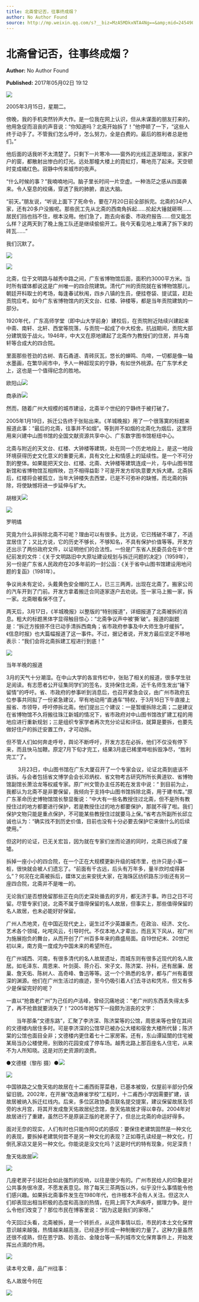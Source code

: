 ```yaml
---
title: 北斋曾记否，往事终成烟？
author: No Author Found
source: http://mp.weixin.qq.com/s?__biz=MzA5MDkxNTA4Ng==&amp;mid=2454906008&amp;idx=1&amp;sn=ad1350861e72a07deae68cf7018b0618&amp;chksm=87a22cf9b0d5a5ef825dfaaff41b0f38a655717f26ed10680758661c93582c04b7c025eaef51#rd
---
```


# 北斋曾记否，往事终成烟？

**Author:** No Author Found

**Published:** 2017年05月02日 19:12

![](http://mmbiz.qpic.cn/mmbiz_jpg/PJWG74pLsMY6VjSs8icl92DouG8adAGS0ibIkmicA6dYrXchQel1ic3LTtD572I9r9sbW2tOnBvpibgicAXRcdc4p5aA/0?wx_fmt=jpeg)

2005年3月15日，星期二。

傍晚，我的手机突然铃声大作。是一位我在网上认识，但从未谋面的朋友打来的，他用急促而沮丧的声音说：“你知道吗？北斋开始拆了！”他停顿了一下，“这些人终于动手了。不管我们怎么呼吁，怎么努力，全是白费的。最后的胜利者总是他们。”

他后面的话我听不太清楚了。只剩下一片寒冷——窗外的光线正逐渐暗淡，家家户户的窗，都散射出惨白的灯光。远处那幢大楼上的霓虹灯，蓦地亮了起来。天空顿时变成橘红色。寂静中传来城市的夜声。

“什么时候的事？”我喃喃地问。脑子里长时间一片空虚。一种浩茫之感从四面袭来。令人窒息的绞痛，穿透了我的肺腑，直达大脑。

“前天。”朋友说，“听说上面下了死命令，要在7月20日前全部拆完。北斋的34户人家，还有20多户没搬呢。那些民工先从北斋的西南角拆起……抡起大锤就砸啊……居民们挡也挡不住，根本没用。他们急了，跑去向省委、市政府报告……但又能怎么样？这两天到了晚上施工队还是继续偷偷开工。我今天看见地上堆满了拆下来的砖瓦……”

我们沉默了。

![](http://mmbiz.qpic.cn/mmbiz_png/p6Vlqvia1UicyrhG0dR9FTta36XUoGOcvdhsIlSlibKtt80ZiadFZapHdzuBcAHYbKTsZYHibicnuOP8lH5WEibuvKcnw/0?wx_fmt=png)

![](http://mmbiz.qpic.cn/mmbiz_jpg/PJWG74pLsMakq3WJAdDtL5vwW6rnmIt03ADl6d7S5kiamodtY1K6lpTqk3ENwE2nMxH1GOp5TQZQ9ydWQ4gWl7w/0?wx_fmt=jpeg)



北斋，位于文明路与越秀中路之间，广东省博物馆后面，面积约3000平方米。当时所有媒体都说这是广州唯一的四合院建筑。清代广州的贡院就在省博物馆那儿，朝廷开科取士的考场，每逢春试秋闱，四乡八镇的生员，便挂卷袋、提试篮，赶赴贡院应考。如今广东省博物馆内的天文台、红楼、钟楼等，都是当年贡院建筑的一部分。

1920年代，广东高师学堂（即中山大学前身）建校后，在贡院附近陆续兴建起来中斋、南轩、北轩、西堂等院落，与贡院一起成了中大校舍。抗战期间，贡院大部分建筑毁于战火。1946年，中大又在原地建起了北斋作为教授们的住房，并与南轩等合成大的四合院。

里面那些苍劲的古树、青石甬道、青砖灰瓦，悠长的蝉鸣、鸟啼，一切都是像一轴水墨画，在繁华闹市中，予人一种超现实的宁静，有如世外桃源。在广东学术史上，这也是一个值得纪念的胜地。

欧阳山![](http://mmbiz.qpic.cn/mmbiz_jpg/PJWG74pLsMakq3WJAdDtL5vwW6rnmIt0PZC6ibH6hn89kec5EAPCoe4yTbqibD0S2uuZ4TZibYHT4xgRggeekKuZw/0?wx_fmt=jpeg)

商承祚![](http://mmbiz.qpic.cn/mmbiz_jpg/PJWG74pLsMakq3WJAdDtL5vwW6rnmIt0xRmZDw3pC0vknudRJWhSTOEibvFmWYCwkR2zibllvicVdVPOBZ2vOfqDA/0?wx_fmt=jpeg)



然而，随着广州大规模的城市建设，北斋半个世纪的宁静终于被打破了。

2005年1月19日，拆迁公告终于张贴出来。《羊城晚报》用了一个很落寞的标题来报道此事：“最后的北斋，往事并不如烟”。等到并不如烟的北斋化为烟后，这里将用来兴建中山图书馆的全国文献资源共享中心、广东数字图书馆枢纽中心。

北斋与附近的天文台、红楼、大钟楼等建筑，处在同一个历史地段上，是这一地段环境获得历史文化意义的重要元素，具有文化上和情感上的延续性。是一个不可分割的整体。如果能把天文台、红楼、北斋、大钟楼等建筑连成一片，与中山图书馆新馆和省博物馆互相辉映，岂不相得益彰？可是开发方却执意要大拆大建。北斋拆后，红楼将会被孤立，当年大钟楼失去西堂，已是不可弥补的缺憾，而北斋的拆除，将使缺憾将进一步延伸与扩大。

胡根天![](http://mmbiz.qpic.cn/mmbiz_jpg/PJWG74pLsMakq3WJAdDtL5vwW6rnmIt0QwDu4GTVmSajibLpjZM3ib9HEWCKkxeeG4jDwBMN6F6hkDWlrlopL9zg/0?wx_fmt=jpeg)

![](http://mmbiz.qpic.cn/mmbiz_jpg/PJWG74pLsMakq3WJAdDtL5vwW6rnmIt0cJVEyvX5olpibhBDEThTrBT8DuMfMYss9IK4ibDg4icuycLPSDEg7MAXA/0?wx_fmt=jpeg)

罗明燏

究竟为什么非拆除北斋不可呢？理由可以有很多。比方说，它已残破不堪了，不适宜居住了；又比方说，它的历史不够长，不够知名，不具有保护价值等等。开发方还出示了两份政府文件，以证明他们的合法性。一份是广东省人民委员会在半个世纪前发的文件：《关于文明路旧中大原址建设规划与拆迁问题的决定》（1959年），另一份是广东省人民政府在20多年前的一封公函：《关于省中山图书馆建设用地问题的复函》（1981年）。

争议尚未有定论，头戴黄色安全帽的工人，已三三两两，出现在北斋了。搬家公司的汽车开到了门前。开发方拿着搬迁合同逐家逐户去劝说。签一家马上搬一家，拆一家。北斋眼看保不住了。

两天后，3月17日，《羊城晚报》以整版的“特别报道”，详细报道了北斋被拆的消息。粗大的标题黑体字显得触目惊心：“北斋争议声中被‘撕’破”。报道的副题是：“拆迁方按捺不住已动手清拆西南角；省市政府参事及中大师生急吁缓拆”。《信息时报》也大篇幅报道了这一事件。不过，据记者说，开发方最后坚定不移地表示：“我们会将北斋拆建工程进行到底！”

![](http://mmbiz.qpic.cn/mmbiz_jpg/PJWG74pLsMakq3WJAdDtL5vwW6rnmIt0ophgz9MPfxRvOWdeyptib2wqQH0rajyFO2RhjTFDVF7MfvDJYaxNTtg/0?wx_fmt=jpeg)

当年羊晚的报道

3月的天气十分潮湿。在中山大学的各宣传栏中，张贴了相关的报道，很多学生驻足阅读。有志愿者公开征集同学们的签名，支持保住北斋，近千名师生发出“锤下留情”的呼吁。省、市政府的参事听到消息后，也召开紧急会议，由广州市政府五位参事共同拟了一份紧急建议，罕有地动用“直通车”特权，于3月16日下午直接上报省、市领导，呼吁停拆北斋。他们提出三个建议：一是暂缓拆除北斋；二是建议在省博物馆不久将搬往珠江新城的情况下，省市政府对中山图书馆改扩建工程的用地应进行重新规划；三是组织专家学者再次充分论证和评估，就算是要拆，也要先做好住户的拆迁安置工作，才可动拆。

但不管人们如何奔走呼号，舆论不断呼吁，开发方志在必拆，他们不仅没有停下来，而且快马加鞭。原定7月下旬才完工，结果3月底已稀里哗啦拆毁净尽，“胜利完工”了。

        3月23日，中山图书馆在广东大厦召开了一个专家会议，论证北斋到底该不该拆。与会者包括省文博学会会长邓炳权、省文物考古研究所所长黄道钦、省博物馆副馆长萧洽龙等权威专家。原广州文管办主任苏乾在发言中说：“ 到目前为止，我都认为北斋不是非要保留，我倾向于支持中山图书馆拆除北斋，用于建书库。”原广东革命历史博物馆馆长黎显衡说：“中大有一些名教授住过北斋，但不是所有教授住过的地方都要进行保护，若是教授住过的地方都要保护，那就不得了啦。我们保护文物只能是重点保护，不可能某些教授住过就要马上保。”省考古所副所长邱立诚也认为：“确实找不到历史价值，目前也没有十分必要去保护它来做什么的后续使用。”

但这时的论证，已无关宏旨，因为就在专家们坐而论道的同时，北斋已拆成了废墟。

拆掉一座小小的四合院，在一个正在大规模更新升级的城市里，也许只是小事一桩，很快就会被人们遗忘了。“前面有千古远，后头有万年多，量半炊时成得甚么”？何况在北斋被拆后，媒体又出来安抚大家，在海珠区纺织路东沙街还有另一座四合院，北斋并不是唯一的。

无论我们是否想挽留那些正在向历史深处循去的岁月，都无济于事。昨日之日不可留。尽管专家们说，北斋不属于值得保留的名人故居，但事实上，那些值得保留的名人故居，也未必能好好保留。

广州人杰地灵，在中国近现代史上，诞生过不少英雄豪杰，在政治、经济、文化、艺术各个领域，叱咤风云，引导时代。不仅本地人才辈出，而且天下风从，视广州为施展抱负的舞台，从而开创了广州百多年来的鼎盛局面。自19世纪末、20世纪初以来，南方竟一度成为中国未来的希望所在。

在广州城西、河南，有很多清代的名人故居遗址，而城东则有很多近现代的名人故居。如毛泽东、周恩来、叶剑英、蒋介石、宋子文、陈济棠、孙科，还有居廉、居巢、詹天佑、陈树人、高奇峰、鲁迅等等。这一个个熟悉的名字，都与广州有着很深的渊源。他们在广州生活过的痕迹，至今仍吸引着人们去寻访和凭吊，但又有多少是保留完好的呢？

一直以“抢救老广州”为己任的卢洁峰，曾经沉痛地说：“老广州的东西丢失得太多了，再不抢救就要消失了！”2005年她写下一段颇为沮丧的文字：

       当年那条“文德东路”，汇聚了李济深、陈济棠等的公馆，周恩来等也曾在其间的文德楼内居住多时。可是李济深的公馆早已被办公大楼和宿舍大楼所代替；陈济棠的公馆也面目全非；文德楼内更住着七十二家房客。还有，东山谭延闓的住宅被某局当办公楼使用，别致的花园变成了停车场。越秀北路上那百座名人住宅，从来不为人所知晓。这是对历史资源的浪费。

●文德楼（黎彤 摄）●![](http://mmbiz.qpic.cn/mmbiz_jpg/PJWG74pLsMakq3WJAdDtL5vwW6rnmIt0K7KRUIDWefLvM1cL4tgia5AenNqJ6HWGBXQpKylhQUjJm8MpEct6pzQ/0?wx_fmt=jpeg)

![](http://mmbiz.qpic.cn/mmbiz_jpg/PJWG74pLsMakq3WJAdDtL5vwW6rnmIt082gxkM6Cl4gVpErWVzJDicibgGObtiagWUrqU4WT5u4gxO6c3BNZNaOsQ/0?wx_fmt=jpeg)



中国铁路之父詹天佑的故居在十二甫西街芽菜巷，已基本被毁，仅屋前半部分仍保留旧貌。2002年，在开展“改造麻雀学校”工程时，十二甫西小学因需要扩建，该故居被纳入拆迁红线内。后来，多位区政协委员联名提交提案，建议保留故居及邻旁的水月宫，将其开发成詹天佑故居纪念馆，詹天佑故居才得以幸存。2004年对故居进行了重建，虽然已不是原装正版的老房子了，但总比北斋的命运好得多。

面对无奈的现实，人们有时也只能作阿Q式的感叹：要保住老建筑固然是一种文化的表现，要拆掉老建筑何尝不是另一种文化的表现？正如尊孔读经是一种文化，打倒孔家店又是另一种文化。你能说是没文化吗？这是时代的特有现象，何足深责！

詹天佑故居![](http://mmbiz.qpic.cn/mmbiz_jpg/PJWG74pLsMakq3WJAdDtL5vwW6rnmIt0BVuIKyRkeQ1NLxiasIkibNp5GOsByibiaL9ia26c6yryH6kPp2VAAicC2XQg/0?wx_fmt=jpeg)

![](http://mmbiz.qpic.cn/mmbiz_jpg/PJWG74pLsMakq3WJAdDtL5vwW6rnmIt0CJocFzVK9yRmTlYEylsich7laIbrgnqvRomZAxoWxs5cM5lWKIfGuPQ/0?wx_fmt=jpeg)



几座老房子引起社会如此强烈的反响，以往是很少有的。广州市民给人的印象是对公共事务很冷漠，不愿发表意见。除了每天三茶两饭以外，似乎没什么事情能令他们感兴趣。如果拆北斋事件发生在1980年代，也许根本不会有人关注。但这次人们却表现出相当积极的态度和高涨的热情，在网上网下大声疾呼，据理力争。是什么令他们改变了？那位市民在博客里说：“因为这是我们的家呀。”

今天回过头看，北斋被拆，是一个转折点，从这件事情以后，市民的本土文化保育意识越来越强，热情越来越高涨，已经逐步形成一种制衡的力量了。这种力量虽然还很不成熟，但在恩宁路、妙高台、金陵台等一系列城市文化保育事件上，开始发挥出点滴的作用。

![](http://mmbiz.qpic.cn/mmbiz_gif/PJWG74pLsMYf2b50xFTbTsibmjv5gNVOxZegUj8mrKtpuzCpBAYnQw9duHfIcNnUzicicnGUSv4EWPSTRAPvV9g3w/0?wx_fmt=gif)

读本号文章，品广州往事：

名人故居今何在

![](http://mmbiz.qpic.cn/mmbiz/R9TMIsEQ2a8rKSicdVHKZzLfgwVf3xyfslmcuSZ9rV46rmJMZA8g7947S1HjQetL1ePAAFjlcb3anNybARJlaWQ/640)




